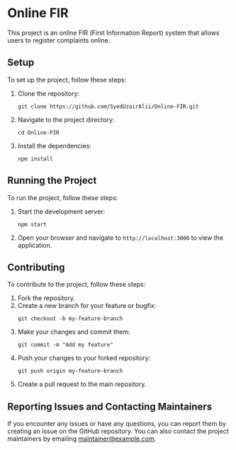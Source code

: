 # Online FIR

This project is an online FIR (First Information Report) system that allows users to register complaints online.

## Setup

To set up the project, follow these steps:

1. Clone the repository:
   ```
   git clone https://github.com/SyedUzairAlii/Online-FIR.git
   ```
2. Navigate to the project directory:
   ```
   cd Online-FIR
   ```
3. Install the dependencies:
   ```
   npm install
   ```

## Running the Project

To run the project, follow these steps:

1. Start the development server:
   ```
   npm start
   ```
2. Open your browser and navigate to `http://localhost:3000` to view the application.

## Contributing

To contribute to the project, follow these steps:

1. Fork the repository.
2. Create a new branch for your feature or bugfix:
   ```
   git checkout -b my-feature-branch
   ```
3. Make your changes and commit them:
   ```
   git commit -m "Add my feature"
   ```
4. Push your changes to your forked repository:
   ```
   git push origin my-feature-branch
   ```
5. Create a pull request to the main repository.

## Reporting Issues and Contacting Maintainers

If you encounter any issues or have any questions, you can report them by creating an issue on the GitHub repository. You can also contact the project maintainers by emailing [maintainer@example.com](mailto:maintainer@example.com).
